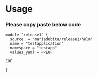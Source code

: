 # Usage

### Please copy paste below code 
```
module "release1" {
  source  = "mariadubita/release1/helm"
  name = "testapplication"
  namespace = "testapp"
  values_yaml = <<EOF

EOF

}

```
